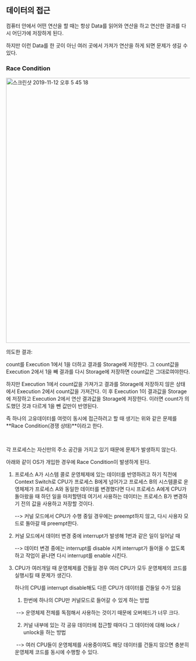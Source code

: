 ## 데이터의 접근

컴퓨터 안에서 어떤 연산을 할 때는 항상 Data를 읽어와 연산을 하고 연산한 결과를 다시 어딘가에 저장하게 된다.

하지만 이런 Data를 한 곳이 아닌 여러 곳에서 가져가 연산을 하게 되면 문제가 생길 수 있다.



### Race Condition

<img width="725" alt="스크린샷 2019-11-12 오후 5 45 18" src="https://user-images.githubusercontent.com/34293225/68655933-3e6e9080-0574-11ea-8fdc-1ce5c69ddd4a.png">

의도한 결과:

count를 Execution 1에서 1을 더하고 결과를 Storage에 저장한다. 그 count값을 Execution 2에서 1을 빼 결과를 다시 Storage에 저장하면 count값은 그대로여야한다.

하지만 Execution 1에서 count값을 가져가고 결과를 Storage에 저장하지 않은 상태에서 Execution 2에서 count값을 가져간다. 이 후 Execution 1이 결과값을 Storage에 저장하고 Execution 2에서 연산 결과값을 Storage에 저장한다. 이러면 count가 의도했던 것과 다르게 1을 뺀 값만이 반영된다.

즉 하나의 고유데이터를 여럿이 동시에 접근하려고 할 때 생기는 위와 같은 문제를 **Race Condition(경쟁 상태)**이라고 한다.

<br>

각 프로세스는 자신만의 주소 공간을 가지고 있기 때문에 문제가 발생하지 않는다.

아래와 같이 OS가 개입한 경우에 Race Condition이 발생하게 된다.

1. 프로세스 A가 시스템 콜로 운영체제에 있는 데이터를 반영하려고 하기 직전에 Context Switch로 CPU가 프로세스 B에게 넘어가고 프로세스 B의 시스템콜로 운영체제가 프로세스 A와 동일한 데이터를 변경했다면 다시 프로세스 A에게 CPU가 돌아왔을 때 하던 일을 마저할텐데 여기서 사용하는 데이터는 프로세스 B가 변경하기 전의 값을 사용하고 저장할 것이다.

   --> 커널 모드에서 CPU가 수행 중일 경우에는 preempt하지 않고, 다시 사용자 모드로 돌아갈 때 preempt한다.

2. 커널 모드에서 데이터 변경 중에 interrupt가 발생해 1번과 같은 일이 일어날 때

   --> 데이터 변경 중에는 interrupt를 disable 시켜 interrupt가 들어올 수 없도록 하고 작업이 끝나면 다시 interrupt를 enable 시킨다.

3. CPU가 여러개일 때 운영체제를 건들일 경우 여러 CPU가 모두 운영체제의 코드를 실행시킬 때 문제가 생긴다.

   하나의 CPU를 interrupt disable해도 다른 CPU가 데이터를 건들일 수가 있음

   1) 한번에 하나의 CPU만 커널모드로 들어갈 수 있게 하는 방법

   ​	--> 운영체제 전체를 독점해서 사용하는 것이기 때문에 오버헤드가 너무 크다.

   2)  커널 내부에 있는 각 공유 데이터에 접근할 때마다 그 데이터에 대해 lock / unlock을 하는 방법

   ​	--> 여러 CPU들이 운영체제를 사용중이여도 해당 데이터를 건들지 않으면 충분히 운영체제 코드를 동시에 수행할 수 있다.
